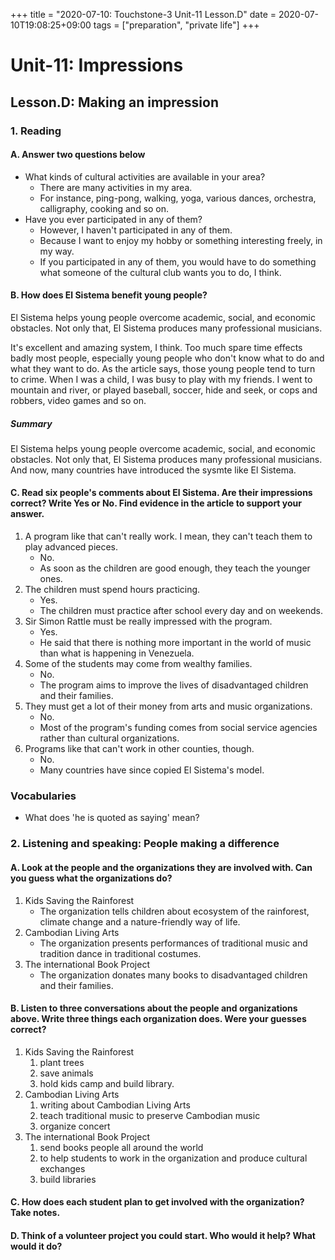 +++
title =  "2020-07-10: Touchstone-3 Unit-11 Lesson.D"
date = 2020-07-10T19:08:25+09:00
tags = ["preparation", "private life"]
+++

# Unit-11: Impressions

## Lesson.D: Making an impression

### 1. Reading

#### A. Answer two questions below

* What kinds of cultural activities are available in your area?
    - There are many activities in my area.
    - For instance, ping-pong, walking, yoga, various dances, orchestra, calligraphy, cooking and so on.
* Have you ever participated in any of them?
    - However, I haven't participated in any of them.
    - Because I want to enjoy my hobby or something interesting freely, in my way.
    - If you participated in any of them, you would have to do something what someone of the cultural club wants you to do, I think.

#### B. How does El Sistema benefit young people?

El Sistema helps young people overcome academic, social, and economic obstacles.
Not only that, El Sistema produces many professional musicians.

It's excellent and amazing system, I think.
Too much spare time effects badly most people,
especially young people who don't know what to do and what they want to do.
As the article says, those young people tend to turn to crime.
When I was a child, I was busy to play with my friends.
I went to mountain and river, or played baseball, soccer,
hide and seek, or cops and robbers, video games and so on. 

##### Summary

El Sistema helps young people overcome academic, social, and economic obstacles.
Not only that, El Sistema produces many professional musicians.
And now, many countries have introduced the sysmte like El Sistema.

#### C. Read six people's comments about El Sistema. Are their impressions correct? Write Yes or No. Find evidence in the article to support your answer.

1. A program like that can't really work. I mean, they can't teach them to play advanced pieces.
    - No.
    - As soon as the children are good enough, they teach the younger ones.
2. The children must spend hours practicing.
    - Yes.
    - The children must practice after school every day and on weekends.
3. Sir Simon Rattle must be really impressed with the program.
    - Yes.
    - He said that there is nothing more important in the world of music than what is happening in Venezuela.
4. Some of the students may come from wealthy families. 
    - No.
    - The program aims to improve the lives of disadvantaged children and their families.
5. They must get a lot of their money from arts and music organizations.
    - No.
    - Most of the program's funding comes from social service agencies rather than cultural organizations.
6. Programs like that can't work in other counties, though.
    - No.
    - Many countries have since copied El Sistema's model.

### Vocabularies
* What does 'he is quoted as saying' mean?


### 2. Listening and speaking: People making a difference

#### A. Look at the people and the organizations they are involved with. Can you guess what the organizations do?

1. Kids Saving the Rainforest
    - The organization tells children about ecosystem of the rainforest, climate change and a nature-friendly way of life.
2. Cambodian Living Arts
    - The organization presents performances of traditional music and tradition dance in traditional costumes.
3. The international Book Project
    - The organization donates many books to disadvantaged children and their families.

#### B. Listen to three conversations about the people and organizations above. Write three things each organization does. Were your guesses correct?

1. Kids Saving the Rainforest
    1. plant trees
    1. save animals
    1. hold kids camp and build library.
2. Cambodian Living Arts
    1. writing about Cambodian Living Arts
    1. teach traditional music to preserve Cambodian music
    1. organize concert
3. The international Book Project
    1. send books people all around the world
    1. to help students to work in the organization and produce cultural exchanges
    1. build libraries

#### C. How does each student plan to get involved with the organization? Take notes.


#### D. Think of a volunteer project you could start. Who would it help? What would it do?
